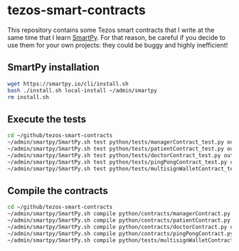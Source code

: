 # tezos-smart-contracts

This repository contains some Tezos smart contracts that I write at the same
time that I learn [SmartPy](https://smartpy.io). For that reason, be careful if
you decide to use them for your own projects: they could be buggy and highly
inefficient!

## SmartPy installation

```bash
wget https://smartpy.io/cli/install.sh
bash ./install.sh local-install ~/admin/smartpy
rm install.sh
```

## Execute the tests

```bash
cd ~/github/tezos-smart-contracts
~/admin/smartpy/SmartPy.sh test python/tests/managerContract_test.py output/tests/managerContract --html --purge
~/admin/smartpy/SmartPy.sh test python/tests/patientContract_test.py output/tests/patientContract --html --purge
~/admin/smartpy/SmartPy.sh test python/tests/doctorContract_test.py output/tests/doctorContract --html --purge
~/admin/smartpy/SmartPy.sh test python/tests/pingPongContract_test.py output/tests/pingPongContract --html --purge
~/admin/smartpy/SmartPy.sh test python/tests/multisignWalletContract_test.py output/tests/multisignWalletContract --html --purge
```

## Compile the contracts

```bash
cd ~/github/tezos-smart-contracts
~/admin/smartpy/SmartPy.sh compile python/contracts/managerContract.py output/contracts/managerContract --html --purge
~/admin/smartpy/SmartPy.sh compile python/contracts/patientContract.py output/contracts/patientContract --html --purge
~/admin/smartpy/SmartPy.sh compile python/contracts/doctorContract.py output/contracts/doctorContract --html --purge
~/admin/smartpy/SmartPy.sh compile python/contracts/pingPongContract.py output/contracts/pingPongContract --html --purge
~/admin/smartpy/SmartPy.sh compile python/tests/multisignWalletContract_test.py output/contracts/multisignWalletContract --html --purge
```
